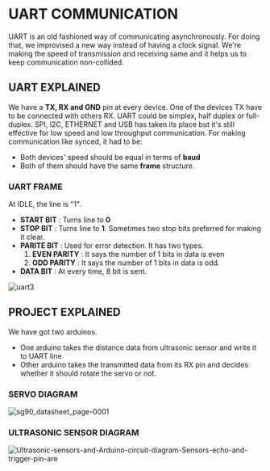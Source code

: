 # UART COMMUNICATION
UART is an old fashioned way of communicating asynchronously. For doing that, we improvised a new way instead of having a clock signal. We're making the speed of transmission and receiving same and it helps us to keep communication non-collided.

## UART EXPLAINED
We have a __TX, RX and GND__ pin at every device. One of the devices TX have to be connected with others RX.
UART could be simplex, half duplex or full-duplex.
SPI, I2C, ETHERNET and USB has taken its place but it's still effective for low speed and low throughput communication.
For making communication like synced, it had to be:
- Both devices' speed should be equal in terms of __baud__
- Both of them should have the same __frame__ structure.

### UART FRAME
At IDLE, the line is "1". 
- __START BIT__ : Turns line to __0__
- __STOP BIT__ : Turns line to __1__. Sometimes two stop bits preferred for making it clear.
- __PARITE BIT__ : Used for error detection. It has two types.
    1) __EVEN PARITY__ : It says the number of 1 bits in data is even
    2) __ODD PARITY__ : It says the number of 1 bits in data is odd.
- __DATA BIT__ : At every time, 8 bit is sent.

![uart3](https://user-images.githubusercontent.com/89015461/199362570-260a0cea-5b6a-417d-8eb8-2a844b273e3d.png)

## PROJECT EXPLAINED
We have got two arduinos.
- One arduino takes the distance data from ultrasonic sensor and write it to UART line
- Other arduino takes the transmitted data from its RX pin and decides whether it should rotate the servo or not.

### SERVO DIAGRAM
![sg90_datasheet_page-0001](https://user-images.githubusercontent.com/89015461/199361944-4c7bbcd0-0c69-4a49-8229-72dbb31211a0.jpg)

### ULTRASONIC SENSOR DIAGRAM
![Ultrasonic-sensors-and-Arduino-circuit-diagram-Sensors-echo-and-trigger-pin-are](https://user-images.githubusercontent.com/89015461/199362784-0fe5a2cd-8eb6-45ec-8966-aa2e004e639d.png)

